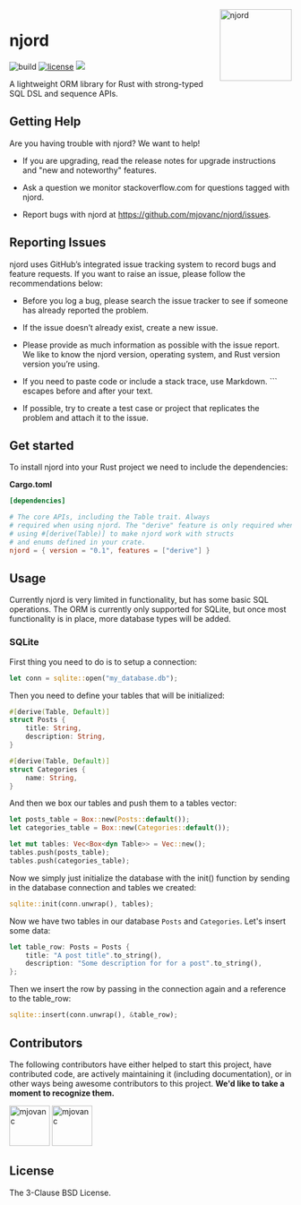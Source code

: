 <img align="right" width="128" height="128" alt="njord" src="https://github.com/mjovanc/njord/raw/master/resources/logo.png">

# njord

![build](https://img.shields.io/github/actions/workflow/status/mjovanc/njord/master-ci.yml?branch=master)
[![license](https://img.shields.io/badge/License-BSD_3--Clause-blue.svg)](https://opensource.org/licenses/BSD-3-Clause)
![](https://img.shields.io/badge/Rust-1.73+-orange.svg)

A lightweight ORM library for Rust with strong-typed SQL DSL and sequence APIs.

## Getting Help

Are you having trouble with njord? We want to help!

- If you are upgrading, read the release notes for upgrade instructions and "new and noteworthy" features.

- Ask a question we monitor stackoverflow.com for questions tagged with njord.

- Report bugs with njord at https://github.com/mjovanc/njord/issues.

## Reporting Issues

njord uses GitHub’s integrated issue tracking system to record bugs and feature requests. If you want to raise an issue, please follow the recommendations below:

- Before you log a bug, please search the issue tracker to see if someone has already reported the problem.

- If the issue doesn’t already exist, create a new issue.

- Please provide as much information as possible with the issue report. We like to know the njord version, operating system, and Rust version version you’re using.

- If you need to paste code or include a stack trace, use Markdown. ``` escapes before and after your text.

- If possible, try to create a test case or project that replicates the problem and attach it to the issue.

## Get started

To install njord into your Rust project we need to include the dependencies:

**Cargo.toml**
```toml
[dependencies]

# The core APIs, including the Table trait. Always
# required when using njord. The "derive" feature is only required when
# using #[derive(Table)] to make njord work with structs
# and enums defined in your crate.
njord = { version = "0.1", features = ["derive"] }
```

## Usage

Currently njord is very limited in functionality, but has some basic SQL operations. The ORM is currently only supported for SQLite, but once most functionality is in place, more database types will be added.

### SQLite

First thing you need to do is to setup a connection:

```rust
let conn = sqlite::open("my_database.db");
```

Then you need to define your tables that will be initialized:

```rust
#[derive(Table, Default)]
struct Posts {
    title: String,
    description: String,
}

#[derive(Table, Default)]
struct Categories {
    name: String,
}
```

And then we box our tables and push them to a tables vector:

```rust
let posts_table = Box::new(Posts::default());
let categories_table = Box::new(Categories::default());

let mut tables: Vec<Box<dyn Table>> = Vec::new();
tables.push(posts_table);
tables.push(categories_table);
```

Now we simply just initialize the database with the init() function by sending in the database connection and tables we created:

```rust
sqlite::init(conn.unwrap(), tables);
```

Now we have two tables in our database `Posts` and `Categories`. Let's insert some data:

```rust
let table_row: Posts = Posts {
    title: "A post title".to_string(),
    description: "Some description for for a post".to_string(),
};
```

Then we insert the row by passing in the connection again and a reference to the table_row:

```rust
sqlite::insert(conn.unwrap(), &table_row);
```

## Contributors

The following contributors have either helped to start this project, have contributed
code, are actively maintaining it (including documentation), or in other ways
being awesome contributors to this project. **We'd like to take a moment to recognize them.**

[<img src="https://github.com/mjovanc.png?size=72" alt="mjovanc" width="72">](https://github.com/mjovanc)
[<img src="https://github.com/renovatebot.png?size=72" alt="mjovanc" width="72">](https://github.com/renovatebot)

## License

The 3-Clause BSD License.